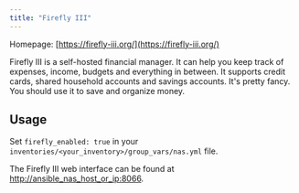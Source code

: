 ```yaml
---
title: "Firefly III"
---
```


Homepage: [https://firefly-iii.org/](https://firefly-iii.org/)

Firefly III is a self-hosted financial manager. It can help you keep track of expenses, income, budgets and everything in between. It supports credit cards, shared household accounts and savings accounts. It's pretty fancy. You should use it to save and organize money.

## Usage

Set `firefly_enabled: true` in your `inventories/<your_inventory>/group_vars/nas.yml` file.

The Firefly III web interface can be found at [http://ansible_nas_host_or_ip:8066](http://ansible_nas_host_or_ip:8066).

